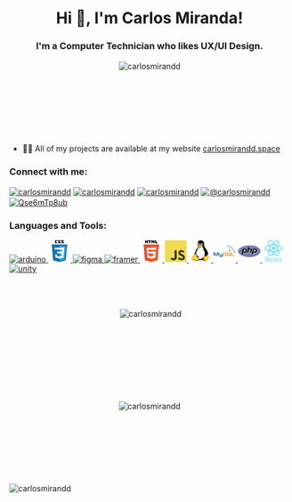<h1 align="center">Hi 👋, I'm Carlos Miranda!</h1>
<h3 align="center">I'm a Computer Technician who likes UX/UI Design.</h3>

<div  align="center" style="margin-bottom:100px"> <p><img align="center" src="https://github-readme-stats.vercel.app/api/top-langs?username=carlosmirandd&show_icons=true&theme=dark&locale=en&layout=compact" alt="carlosmirandd" /></p> </div> <br>


- 👨‍💻 All of my projects are available at my website [carlosmirandd.space](https://carlosmirandd.space)

<h3 align="left">Connect with me:</h3>
<p align="left">
<a href="https://linkedin.com/in/carlosmirandd" target="blank"><img align="center" src="https://raw.githubusercontent.com/rahuldkjain/github-profile-readme-generator/master/src/images/icons/Social/linked-in-alt.svg" alt="carlosmirandd" height="30" width="40" /></a>
<a href="https://instagram.com/carlosmirandd" target="blank"><img align="center" src="https://raw.githubusercontent.com/rahuldkjain/github-profile-readme-generator/master/src/images/icons/Social/instagram.svg" alt="carlosmirandd" height="30" width="40" /></a>
<a href="https://www.behance.net/carlosmirandd" target="blank"><img align="center" src="https://raw.githubusercontent.com/rahuldkjain/github-profile-readme-generator/master/src/images/icons/Social/behance.svg" alt="carlosmirandd" height="30" width="40" /></a>
<a href="https://medium.com/@carlosmirandd" target="blank"><img align="center" src="https://raw.githubusercontent.com/rahuldkjain/github-profile-readme-generator/master/src/images/icons/Social/medium.svg" alt="@carlosmirandd" height="30" width="40" /></a>
<a href="https://discord.gg/Qse6mTp8ub" target="blank"><img align="center" src="https://raw.githubusercontent.com/rahuldkjain/github-profile-readme-generator/master/src/images/icons/Social/discord.svg" alt="Qse6mTp8ub" height="30" width="40" /></a>
</p>

<h3 align="left">Languages and Tools:</h3>
<p align="left"> <a href="https://www.arduino.cc/" target="_blank" rel="noreferrer"> <img src="https://cdn.worldvectorlogo.com/logos/arduino-1.svg" alt="arduino" width="40" height="40"/> </a> <a href="https://www.w3schools.com/css/" target="_blank" rel="noreferrer"> <img src="https://raw.githubusercontent.com/devicons/devicon/master/icons/css3/css3-original-wordmark.svg" alt="css3" width="40" height="40"/> </a> <a href="https://www.figma.com/" target="_blank" rel="noreferrer"> <img src="https://www.vectorlogo.zone/logos/figma/figma-icon.svg" alt="figma" width="40" height="40"/> </a> <a href="https://www.framer.com/" target="_blank" rel="noreferrer"> <img src="https://www.vectorlogo.zone/logos/framer/framer-icon.svg" alt="framer" width="40" height="40"/> </a> <a href="https://www.w3.org/html/" target="_blank" rel="noreferrer"> <img src="https://raw.githubusercontent.com/devicons/devicon/master/icons/html5/html5-original-wordmark.svg" alt="html5" width="40" height="40"/> </a> <a href="https://developer.mozilla.org/en-US/docs/Web/JavaScript" target="_blank" rel="noreferrer"> <img src="https://raw.githubusercontent.com/devicons/devicon/master/icons/javascript/javascript-original.svg" alt="javascript" width="40" height="40"/> </a> <a href="https://www.linux.org/" target="_blank" rel="noreferrer"> <img src="https://raw.githubusercontent.com/devicons/devicon/master/icons/linux/linux-original.svg" alt="linux" width="40" height="40"/> </a> <a href="https://www.mysql.com/" target="_blank" rel="noreferrer"> <img src="https://raw.githubusercontent.com/devicons/devicon/master/icons/mysql/mysql-original-wordmark.svg" alt="mysql" width="40" height="40"/> </a> <a href="https://www.php.net" target="_blank" rel="noreferrer"> <img src="https://raw.githubusercontent.com/devicons/devicon/master/icons/php/php-original.svg" alt="php" width="40" height="40"/> </a> <a href="https://reactjs.org/" target="_blank" rel="noreferrer"> <img src="https://raw.githubusercontent.com/devicons/devicon/master/icons/react/react-original-wordmark.svg" alt="react" width="40" height="40"/> </a> <a href="https://unity.com/" target="_blank" rel="noreferrer"> <img src="https://www.vectorlogo.zone/logos/unity3d/unity3d-icon.svg" alt="unity" width="40" height="40"/> </a> </p> <br> </br>

<div  align="center" style="margin-bottom:100px"> <p>&nbsp;<img align="center" src="https://github-readme-stats.vercel.app/api?username=carlosmirandd&show_icons=true&theme=dark&locale=en" alt="carlosmirandd" /></p> </div> </br> <br>

<div  align="center" style="margin-bottom:100px"> <p><img align="center" src="https://github-readme-streak-stats.herokuapp.com/?user=carlosmirandd&theme=dark" alt="carlosmirandd" /></p></div> </br> 

<p align="left"> <img src="https://komarev.com/ghpvc/?username=carlosmirandd&label=Profile%20views&color=450099&style=flat" alt="carlosmirandd" /> </p>
